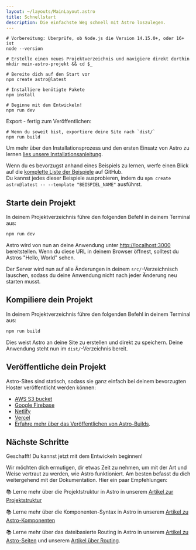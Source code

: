 ```yaml
---
layout: ~/layouts/MainLayout.astro
title: Schnellstart
description: Die einfachste Weg schnell mit Astro loszulegen.
---
```


```shell
# Vorbereitung: Überprüfe, ob Node.js die Version 14.15.0+, oder 16+ ist
node --version

# Erstelle einen neues Projektverzeichnis und navigiere direkt dorthin
mkdir mein-astro-projekt && cd $_

# Bereite dich auf den Start vor
npm create astro@latest

# Installiere benötigte Pakete
npm install

# Beginne mit dem Entwickeln!
npm run dev
```

Export - fertig zum Veröffentlichen:

```shell
# Wenn du soweit bist, exportiere deine Site nach `dist/`
npm run build
```

Um mehr über den Installationsprozess und den ersten Einsatz von Astro zu lernen [lies unsere Installationsanleitung](/de/installation).

Wenn du es bevorzugst anhand eines Beispiels zu lernen, werfe einen Blick auf die [komplette Liste der Beispiele](https://github.com/withastro/astro/tree/main/examples) auf GitHub.  
Du kannst jedes dieser Beispiele ausprobieren, indem du `npm create astro@latest -- --template "BEISPIEL_NAME"` ausführst.

## Starte dein Projekt

In deinem Projektverzeichnis führe den folgenden Befehl in deinem Terminal aus:

```bash
npm run dev
```

Astro wird von nun an deine Anwendung unter [http://localhost:3000](http://localhost:3000) bereitstellen. Wenn du diese URL in deinem Browser öffnest, solltest du Astros "Hello, World" sehen.

Der Server wird nun auf alle Änderungen in deinem `src/`-Verzeichnisch lauschen, sodass du deine Anwendung nicht nach jeder Änderung neu starten musst.

## Kompiliere dein Projekt

In deinem Projektverzeichnis führe den folgenden Befehl in deinem Terminal aus:

```bash
npm run build
```

Dies weist Astro an deine Site zu erstellen und direkt zu speichern. Deine Anwendung steht nun im `dist/`-Verzeichnis bereit.

## Veröffentliche dein Projekt

Astro-Sites sind statisch, sodass sie ganz einfach bei deinem bevorzugten Hoster veröffentlicht werden können:

- [AWS S3 bucket](https://aws.amazon.com/s3/)
- [Google Firebase](https://firebase.google.com/)
- [Netlify](https://www.netlify.com/)
- [Vercel](https://vercel.com/)
- [Erfahre mehr über das Veröffentlichen von Astro-Builds](/guides/deploy).

## Nächste Schritte

Geschafft! Du kannst jetzt mit dem Entwickeln beginnen!

Wir möchten dich ermutigen, dir etwas Zeit zu nehmen, um mit der Art und Weise vertraut zu werden, wie Astro funktioniert. Am besten befasst du dich weitergehend mit der Dokumentation. Hier ein paar Empfehlungen:

📚 Lerne mehr über die Projektstruktur in Astro in unserem [Artikel zur Projektstruktur](/de/core-concepts/project-structure)

📚 Lerne mehr über die Komponenten-Syntax in Astro in unserem [Artikel zu Astro-Komponenten](/de/core-concepts/astro-components)

📚 Lerne mehr über das dateibasierte Routing in Astro in unserem [Artikel zu Astro-Seiten](/de/core-concepts/astro-pages) und unserem [Artikel über Routing](/de/core-concepts/routing).
